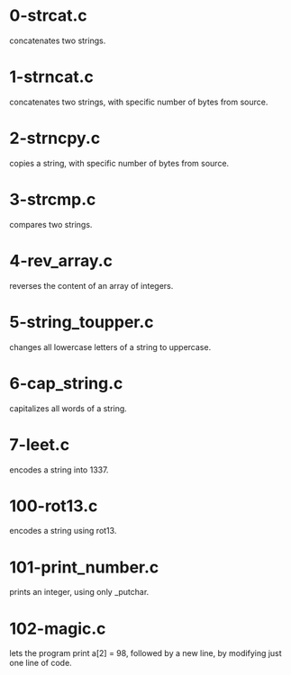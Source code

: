 # 0-strcat.c 
concatenates two strings.
# 1-strncat.c
concatenates two strings, with specific number of bytes from source.
# 2-strncpy.c
copies a string, with specific number of bytes from source.
# 3-strcmp.c
compares two strings.
# 4-rev_array.c
reverses the content of an array of integers.
# 5-string_toupper.c
changes all lowercase letters of a string to uppercase.
# 6-cap_string.c
capitalizes all words of a string.
# 7-leet.c
encodes a string into 1337.
# 100-rot13.c
encodes a string using rot13.
# 101-print_number.c
prints an integer, using only _putchar.
# 102-magic.c
lets the program print a[2] = 98, followed by a new line, by modifying just one line of code.

